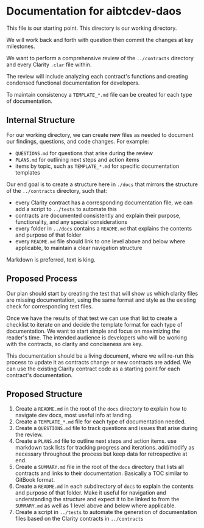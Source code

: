 # Documentation for aibtcdev-daos

This file is our starting point. This directory is our working directory.

We will work back and forth with question then commit the changes at key milestones.

We want to perform a comprehensive review of the `../contracts` directory and every Clarity `.clar` file within.

The review will include analyzing each contract's functions and creating condensed functional documentation for developers.

To maintain consistency a `TEMPLATE_*.md` file can be created for each type of documentation.

## Internal Structure

For our working directory, we can create new files as needed to document our findings, questions, and code changes. For example:

- `QUESTIONS.md` for questions that arise during the review
- `PLANS.md` for outlining next steps and action items
- items by topic, such as `TEMPLATE_*.md` for specific documentation templates

Our end goal is to create a structure here in `./docs` that mirrors the structure of the `../contracts` directory, such that:

- every Clarity contract has a corresponding documentation file, we can add a script to `../tests` to automate this
- contracts are documented consistently and explain their purpose, functionality, and any special considerations
- every folder in `../docs` contains a `README.md` that explains the contents and purpose of that folder
- every `README.md` file should link to one level above and below where applicable, to maintain a clear navigation structure

Markdown is preferred, text is king.

## Proposed Process

Our plan should start by creating the test that will show us which clarity files are missing documentation, using the same format and style as the existing check for corresponding test files.

Once we have the results of that test we can use that list to create a checklist to iterate on and decide the template format for each type of documentation. We want to start simple and focus on maximizing the reader's time. The intended audience is developers who will be working with the contracts, so clarity and conciseness are key.

This documentation should be a living document, where we will re-run this process to update it as contracts change or new contracts are added. We can use the existing Clarity contract code as a starting point for each contract's documentation.

## Proposed Structure

1. Create a `README.md` in the root of the `docs` directory to explain how to navigate dev docs, most useful info at landing.
2. Create a `TEMPLATE_*.md` file for each type of documentation needed.
3. Create a `QUESTIONS.md` file to track questions and issues that arise during the review.
4. Create a `PLANS.md` file to outline next steps and action items. use markdown task lists for tracking progress and iterations. add/modify as necessary throughout the process but keep data for retrospective at end.
5. Create a `SUMMARY.md` file in the root of the `docs` directory that lists all contracts and links to their documentation. Basically a TOC similar to GitBook format.
6. Create a `README.md` in each subdirectory of `docs` to explain the contents and purpose of that folder. Make it useful for navigation and understanding the structure and expect it to be linked to from the `SUMMARY.md` as well as 1 level above and below where applicable.
7. Create a script in `../tests` to automate the generation of documentation files based on the Clarity contracts in `../contracts`
